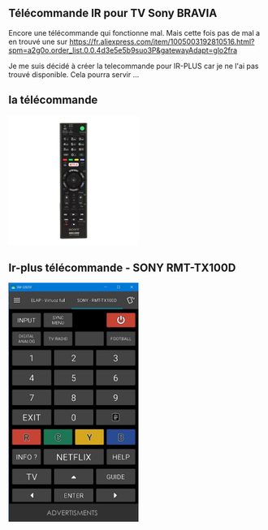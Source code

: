 ## Télécommande IR pour TV Sony BRAVIA

Encore une télécommande qui fonctionne mal. Mais cette fois pas de mal a en trouvé une sur https://fr.aliexpress.com/item/1005003192810516.html?spm=a2g0o.order_list.0.0.4d3e5e5b9suo3P&gatewayAdapt=glo2fra

Je me suis décidé à créer la telecommande pour IR-PLUS car je ne l'ai pas trouvé disponible.
Cela pourra servir ...


## la télécommande
<img src="./images/sony.RMT-TX100D.jpg" width="256" alt="remote"/>


## Ir-plus télécommande - SONY RMT-TX100D
<img src="./images/irplus-sony.RMT-TX100D.jpg" width="256" height="" alt="remote"/>

